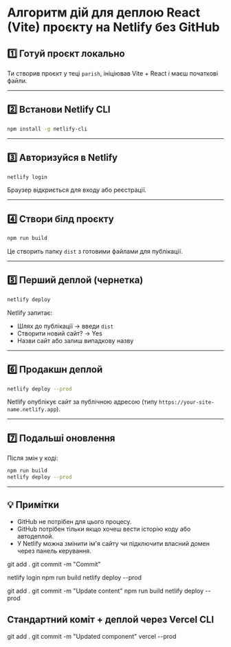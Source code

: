 # Алгоритм дій для деплою React (Vite) проєкту на Netlify без GitHub

## 1️⃣ Готуй проєкт локально
Ти створив проєкт у теці `parish`, ініціював Vite + React і маєш початкові файли.

---

## 2️⃣ Встанови Netlify CLI
```bash
npm install -g netlify-cli
```

---

## 3️⃣ Авторизуйся в Netlify
```bash
netlify login
```
Браузер відкриється для входу або реєстрації.

---

## 4️⃣ Створи білд проєкту
```bash
npm run build
```
Це створить папку `dist` з готовими файлами для публікації.

---

## 5️⃣ Перший деплой (чернетка)
```bash
netlify deploy
```
Netlify запитає:
- Шлях до публікації → введи `dist`
- Створити новий сайт? → Yes
- Назви сайт або залиш випадкову назву

---

## 6️⃣ Продакшн деплой
```bash
netlify deploy --prod
```
Netlify опублікує сайт за публічною адресою (типу `https://your-site-name.netlify.app`).

---

## 7️⃣ Подальші оновлення
Після змін у коді:
```bash
npm run build
netlify deploy --prod
```

---

## 💡 Примітки
- GitHub не потрібен для цього процесу.
- GitHub потрібен тільки якщо хочеш вести історію коду або автодеплой.
- У Netlify можна змінити ім'я сайту чи підключити власний домен через панель керування.


git add .
git commit -m "Commit"

netlify login
npm run build
netlify deploy --prod



git add .
git commit -m "Update content"
npm run build
netlify deploy --prod

## Стандартний коміт + деплой через Vercel CLI
git add .
git commit -m "Updated component"
vercel --prod
